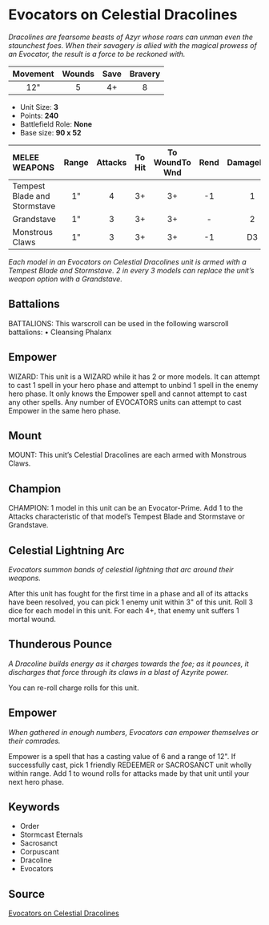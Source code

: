 # Evocators on Celestial Dracolines

_Dracolines are fearsome beasts of Azyr whose roars can unman even the staunchest foes. When their savagery is allied with the magical prowess of an Evocator, the result is a force to be reckoned with._


| Movement | Wounds | Save | Bravery |
|:--------:|:------:|:----:|:-------:|
| 12" | 5 | 4+ | 8 |

* Unit Size: **3**
* Points: **240**
* Battlefield Role: **None**
* Base size: **90 x 52**

| MELEE WEAPONS | Range | Attacks | To Hit | To WoundTo Wnd | Rend | DamageDmg |
|:---|:--:|:--:|:--:|:--:|:--:|:--:|
| Tempest Blade and Stormstave | 1" | 4 | 3+ | 3+ | -1 | 1 |
| Grandstave | 1" | 3 | 3+ | 3+ | - | 2 |
| Monstrous Claws | 1" | 3 | 3+ | 3+ | -1 | D3 |


_Each model in an Evocators on Celestial Dracolines unit is armed with a Tempest Blade and Stormstave. 2 in every 3 models can replace the unit’s weapon option with a Grandstave._

## Battalions

BATTALIONS: This warscroll can be used in the following warscroll battalions: • Cleansing Phalanx

## Empower

WIZARD: This unit is a WIZARD while it has 2 or more models. It can attempt to cast 1 spell in your hero phase and attempt to unbind 1 spell in the enemy hero phase. It only knows the Empower spell and cannot attempt to cast any other spells. Any number of EVOCATORS units can attempt to cast Empower in the same hero phase.

## Mount

MOUNT: This unit’s Celestial Dracolines are each armed with Monstrous Claws.

## Champion

CHAMPION: 1 model in this unit can be an Evocator-Prime. Add 1 to the Attacks characteristic of that model’s Tempest Blade and Stormstave or Grandstave.

## Celestial Lightning Arc

_Evocators summon bands of celestial lightning that arc around their weapons._

After this unit has fought for the first time in a phase and all of its attacks have been resolved, you can pick 1 enemy unit within 3" of this unit. Roll 3 dice for each model in this unit. For each 4+, that enemy unit suffers 1 mortal wound.

## Thunderous Pounce

_A Dracoline builds energy as it charges towards the foe; as it pounces, it discharges that force through its claws in a blast of Azyrite power._

You can re-roll charge rolls for this unit.

## Empower

_When gathered in enough numbers, Evocators can empower themselves or their comrades._

Empower is a spell that has a casting value of 6 and a range of 12". If successfully cast, pick 1 friendly REDEEMER or SACROSANCT unit wholly within range. Add 1 to wound rolls for attacks made by that unit until your next hero phase.

## Keywords

* Order
* Stormcast Eternals
* Sacrosanct
* Corpuscant
* Dracoline
* Evocators


## Source

[Evocators on Celestial Dracolines](https://wahapedia.ru/aos3/factions/stormcast-eternals/Evocators-on-Celestial-Dracolines)
